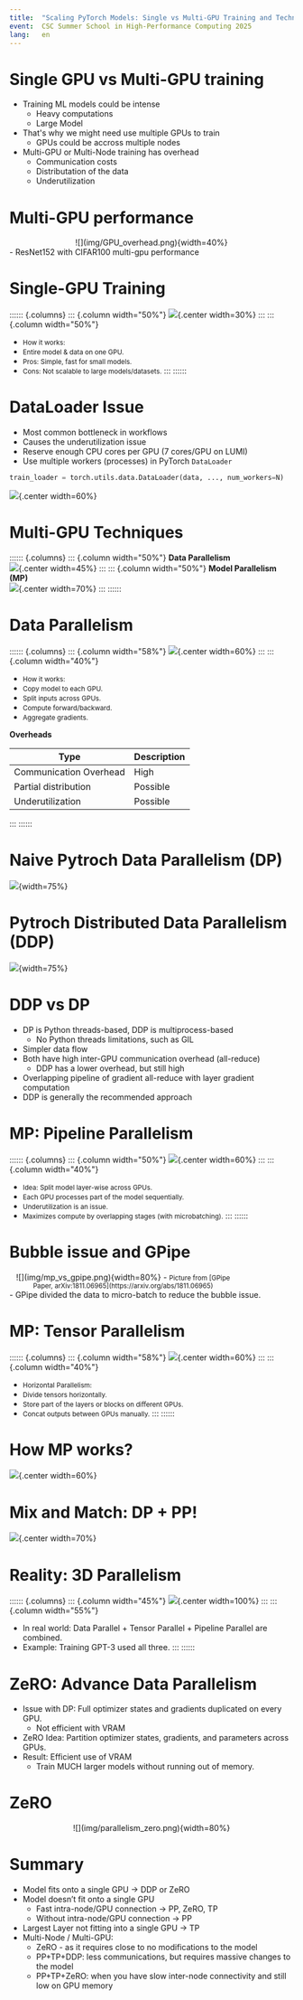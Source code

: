 ```yaml
---
title:  "Scaling PyTorch Models: Single vs Multi-GPU Training and Techniques"
event:  CSC Summer School in High-Performance Computing 2025
lang:   en
---
```


# Single GPU vs Multi-GPU training
- Training ML models could be intense
  - Heavy computations
  - Large Model
- That's why we might need use multiple GPUs to train
  - GPUs could be accross multiple nodes
- Multi-GPU or Multi-Node training has overhead
  - Communication costs
  - Distributation of the data
  - Underutilization


# Multi-GPU performance
<div class="column"  style="width:100%; text-align: center;">
  ![](img/GPU_overhead.png){width=40%}
</div>
- ResNet152 with CIFAR100 multi-gpu performance


# Single-GPU Training

:::::: {.columns}
::: {.column width="50%"}
![](img/single_gpu.png){.center width=30%}
:::
::: {.column width="50%"}
- <small>How it works:</small>  
- <small>Entire model & data on one GPU.</small>  
- <small>Pros: Simple, fast for small models.</small>  
- <small>Cons: Not scalable to large models/datasets.</small>
:::
::::::


# DataLoader Issue

- Most common bottleneck in workflows  
- Causes the underutilization issue  
- Reserve enough CPU cores per GPU (7 cores/GPU on LUMI)  
- Use multiple workers (processes) in PyTorch `DataLoader`  

```python
train_loader = torch.utils.data.DataLoader(data, ..., num_workers=N)
```

![](img/data_process.png){.center width=60%}


# Multi-GPU Techniques

:::::: {.columns}
::: {.column width="50%"}
**Data Parallelism**  
![](img/data_parallelism_general.png){.center width=45%}
:::
::: {.column width="50%"}
**Model Parallelism (MP)**  
![](img/model_parallelism_general.png){.center width=70%}
:::
::::::

# Data Parallelism

:::::: {.columns}
::: {.column width="58%"}
![](img/data_parallelism.png){.center width=60%}
:::
::: {.column width="40%"}
- <small>How it works:</small>  
- <small>Copy model to each GPU.</small>  
- <small>Split inputs across GPUs.</small>  
- <small>Compute forward/backward.</small>  
- <small>Aggregate gradients.</small>

**Overheads**

| Type                      | Description   |
|---------------------------|---------------|
| Communication Overhead    | High          |
| Partial distribution      | Possible      |
| Underutilization          | Possible      |
:::
::::::
 

# Naive Pytroch Data Parallelism (DP)
  ![](img/pytorch_dp_details.png){width=75%}


# Pytroch Distributed Data Parallelism (DDP)
  ![](img/pytorch_ddp_details.png){width=75%}


# DDP vs DP
- DP is Python threads-based, DDP is multiprocess-based 
  - No Python threads limitations, such as GIL
- Simpler data flow
- Both have high inter-GPU communication overhead (all-reduce)
  - DDP has a lower overhead, but still high
- Overlapping pipeline of gradient all-reduce with layer gradient computation
- DDP is generally the recommended approach


# MP: Pipeline Parallelism

:::::: {.columns}
::: {.column width="50%"}
![](img/pipeline_parallelism.png){.center width=60%}
:::
::: {.column width="40%"}
- <small>Idea: Split model layer-wise across GPUs.</small>  
- <small>Each GPU processes part of the model sequentially.</small>  
- <small>Underutilization is an issue.</small>  
- <small>Maximizes compute by overlapping stages (with microbatching).</small>
:::
::::::


# Bubble issue and GPipe
<div class="column"  style="width:80%; text-align: center;">
  ![](img/mp_vs_gpipe.png){width=80%}
  - <small>Picture from [GPipe Paper, arXiv:1811.06965](https://arxiv.org/abs/1811.06965)</small>
</div>
- GPipe divided the data to micro-batch to reduce the bubble issue.


# MP: Tensor Parallelism

:::::: {.columns}
::: {.column width="58%"}
![](img/tensor_parallelism.png){.center width=60%}
:::
::: {.column width="40%"}
- <small>Horizontal Parallelism:</small>  
- <small>Divide tensors horizontally.</small>  
- <small>Store part of the layers or blocks on different GPUs.</small>  
- <small>Concat outputs between GPUs manually.</small>
:::
::::::



# How MP works?

![](img/tp_example.png){.center width=60%}

# Mix and Match: DP + PP!

![](img/dp_pp.png){.center width=70%}

# Reality: 3D Parallelism

:::::: {.columns}
::: {.column width="45%"}
![](img/parallelism_3d.png){.center width=100%}
:::
::: {.column width="55%"}
- In real world: Data Parallel + Tensor Parallel + Pipeline Parallel are combined.  
- Example: Training GPT-3 used all three.
:::
::::::



# ZeRO: Advance Data Parallelism
- Issue with DP: Full optimizer states and gradients duplicated on every GPU.
  - Not efficient with VRAM
- ZeRO Idea: Partition optimizer states, gradients, and parameters across GPUs.
- Result: Efficient use of VRAM
  - Train MUCH larger models without running out of memory.

# ZeRO
<div class="column"  style="width:100%; text-align: center;">
  ![](img/parallelism_zero.png){width=80%}
</div>

# Summary
- Model fits onto a single GPU -> DDP or ZeRO
- Model doesn’t fit onto a single GPU
  - Fast intra-node/GPU connection -> PP, ZeRO, TP
  - Without intra-node/GPU connection -> PP
- Largest Layer not fitting into a single GPU -> TP
- Multi-Node / Multi-GPU:
  - ZeRO - as it requires close to no modifications to the model
  - PP+TP+DDP: less communications, but requires massive changes to the model
  - PP+TP+ZeRO: when you have slow inter-node connectivity and still low on GPU memory
